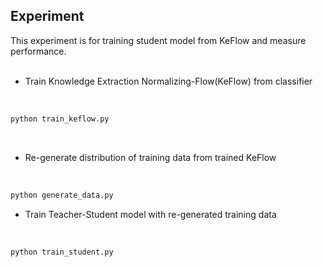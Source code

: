 ## Experiment

This experiment is for training student model from KeFlow and measure performance.
<br>
<br>

- Train Knowledge Extraction Normalizing-Flow(KeFlow) from classifier
<br>

```python
python train_keflow.py
```

<br>

- Re-generate distribution of training data from trained KeFlow
<br>

```python
python generate_data.py
```

- Train Teacher-Student model with re-generated training data
<br>

```python
python train_student.py
```

